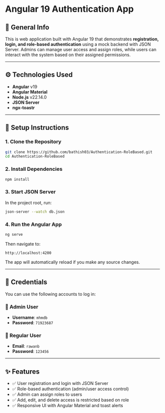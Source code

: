 # Angular 19 Authentication App

## 🧾 General Info

This is web application built with Angular 19 that demonstrates **registration, login, and role-based authentication** using a mock backend with JSON Server. Admins can manage user access and assign roles, while users can interact with the system based on their assigned permissions.

---

## ⚙️ Technologies Used

- **Angular** v19 
- **Angular Material**  
- **Node.js** v22.14.0 
- **JSON Server**  
- **ngx-toastr** 

---

## 🚀 Setup Instructions

### 1. Clone the Repository

```bash
git clone https://github.com/bathish03/Authentication-RoleBased.git
cd Authentication-RoleBased
```

### 2. Install Dependencies

```bash
npm install
```

### 3. Start JSON Server

In the project root, run:

```bash
json-server --watch db.json
```

### 4. Run the Angular App

```bash
ng serve
```

Then navigate to:

```
http://localhost:4200
```

The app will automatically reload if you make any source changes.

---

## 🔐 Credentials

You can use the following accounts to log in:

### 👤 Admin User

- **Username**: `mhmdb`
- **Password**: `71923687`

### 👤 Regular User

- **Email**: `rawanb`
- **Password**: `123456`

---

## ✨ Features

- ✅ User registration and login with JSON Server  
- ✅ Role-based authentication (admin/user access control)  
- ✅ Admin can assign roles to users  
- ✅ Add, edit, and delete access is restricted based on role  
- ✅ Responsive UI with Angular Material and toast alerts
